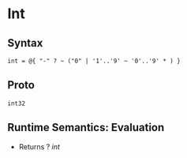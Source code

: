 # Int

## Syntax

```pest
int = @{ "-" ? ~ ("0" | '1'..'9' ~ '0'..'9' * ) }
```

## Proto

```int32```

## Runtime Semantics: Evaluation

- Returns ? *int*

